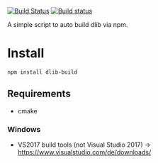 [![Build Status](https://travis-ci.org/justadudewhohacks/npm-dlib-build.svg?branch=master)](http://travis-ci.org/justadudewhohacks/npm-dlib-build)
[![Build status](https://ci.appveyor.com/api/projects/status/hrn2w7mkyf912c5t/branch/master?svg=true)](https://ci.appveyor.com/project/justadudewhohacks/npm-dlib-build/branch/master)

A simple script to auto build dlib via npm.

# Install
```
npm install dlib-build
```

## Requirements
- cmake

### Windows
- VS2017 build tools (not Visual Studio 2017) -> https://www.visualstudio.com/de/downloads/
